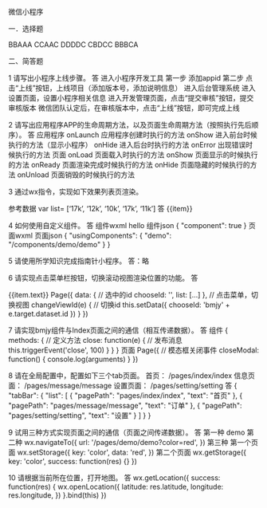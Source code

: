 微信小程序

一．选择题

BBAAA	CCAAC 	DDDDC	CBDCC	BBBCA

二、简答题

1 	请写出小程序上线步骤。
答
进入小程序开发工具
    第一步 添加appid
    第二步 点击“上线”按钮，上线项目（添加版本号，添加说明信息）
进入后台管理系统
    进入设置页面，设置小程序相关信息
    进入开发管理页面，点击“提交审核”按钮，提交审核版本
    微信团队认定后，在审核版本中，点击“上线”按钮，即可完成上线   

2 	请写出应用程序APP的生命周期方法，以及页面生命周期方法（按照执行先后顺序）。
答
应用程序
onLaunch    应用程序创建时执行的方法
onShow      进入前台时候执行的方法（显示小程序）
onHide      进入后台时执行的方法
onError     出现错误时候执行的方法
页面
onLoad  页面载入时执行的方法
onShow 页面显示的时候执行的方法
onReady     页面渲染完成时候执行的方法
onHide  页面隐藏的时候执行的方法
onUnload 页面销毁的时候执行的方法

3 	通过wx指令，实现如下效果列表页渲染。

参考数据 var list= [‘17k’, ‘12k’, ‘10k’, ‘17k’, ‘11k’]
答
<view wx:for="{{list}}" style="background: {{index % 2 ? 'white' : 'gray'}}" wx:key="this">{{item}}</view>

4 	如何使用自定义组件。
答
组件wxml
<view>
    <view>hello</view>
</view>
组件json
{
  "component": true
}
页面wxml
<demo></demo>
页面json
{
    "usingComponents": {
        "demo": "/components/demo/demo"
    }
}

5 	请使用所学知识完成指南针小程序。
答：略

6 	请实现点击菜单栏按钮，切换滚动视图渲染位置的功能。
答

<view wx:for="{{list}}" wx:key="this" data-id="{{item.id}}" bindtap='changeViewId'>{{item.text}}</view>
<scroll-view class="products" scroll-into-view="{{chooseId}}" scroll-y style='height: 400px'>
    <view wx:for="{{list}}" wx:key="this" id="bmjy{{item.id}}"></view>
    </view>
</scroll-view>
Page({
    data: {
        // 选中的id
        chooseId: '',
        list: [...]
    },
    // 点击菜单，切换视图
    changeViewId(e) {
        // 切换id
        this.setData({
            chooseId: 'bmjy' + e.target.dataset.id
        })
    }
})

7 	请实现bmjy组件与Index页面之间的通信（相互传递数据）。
答
组件 
{
    methods: {
        // 定义方法
        close: function(e) {
            // 发布消息
            this.triggerEvent('close', 100)
        }
    }
}
页面
<modal bindclose="closeModal"></modal>
Page({
    // 模态框关闭事件
    closeModal: function() {
        console.log(arguments)
    }
})

8 	请在全局配置中，配置如下三个tab页面。
首页： 		/pages/index/index
信息页面： 	/pages/message/message
设置页面： 	/pages/setting/setting
答
{
    "tabBar": {
        "list": [
            {
                "pagePath": "pages/index/index",
                "text": "首页"
            },
            {
                "pagePath": "pages/message/message",
                "text": "订单"
            },
            {
                "pagePath": "pages/setting/setting",
                "text": "设置"
            }
        ]
    }
}

9 	试用三种方式实现页面之间的通信（页面之间传递数据）。
答
第一种
<navigator open-type='navigateTo' url="/page/deme/demo?color=red">demo</navigator>
第二种
wx.navigateTo({
    url: '/pages/demo/demo?color=red',
})
第三种
第一个页面
wx.setStorage({
    key: 'color',
    data: 'red',
})
第二个页面
wx.getStorage({
    key: 'color',
    success: function(res) {}
})

10 	请根据当前所在位置，打开地图。
答
wx.getLocation({
    success: function(res) {
        wx.openLocation({
            latitude: res.latitude,
            longitude: res.longitude,
        })
    }.bind(this)
})
